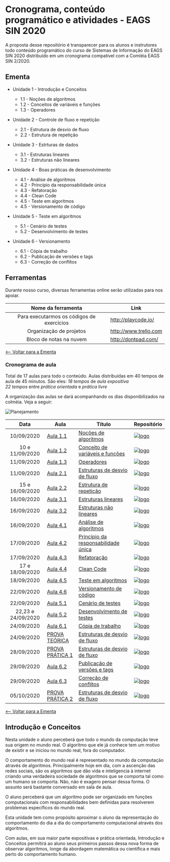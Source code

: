 # Cronograma, conteúdo programático e atividades - EAGS SIN 2020

A proposta desse repositório é transparecer para os alunos e instrutores todo conteúdo programático do curso de Sistemas de Informação do EAGS SIN 2020 distribuído em um cronograma compatível com a Comléia EAGS SIN 2/2020. 

## Ementa
* Unidade 1 - Introdução e Conceitos
  * 1.1 - Noções de algoritmos
  * 1.2 - Conceitos de variáveis e funções
  * 1.3 - Operadores
  
* Unidade 2 - Controle de fluxo e repetição   
   * 2.1 - Estrutura de desvio de fluxo
   * 2.2 - Estrutura de repetição
   
* Unidade 3 - Estrturas de dados
   * 3.1 - Estruturas lineares
   * 3.2 - Estruturas não lineares
 
* Unidade 4 - Boas práticas de desenvolvimento
   * 4.1 - Análise de algoritmos
   * 4.2 - Princípio da responsabilidade única
   * 4.3 - Refatoração
   * 4.4 - Clean Code
   * 4.5 - Teste em algoritmos
   * 4.5 - Versionamento de código

* Unidade 5 - Teste em algoritmos
   * 5.1 - Cenário de testes
   * 5.2 - Desenvolvimento de testes
   
* Unidade 6 - Versionamento 
  * 6.1 - Cópia de trabalho
  * 6.2 - Publicação de versões e tags
  * 6.3 - Correção de conflítos     

## Ferramentas
Durante nosso curso, diversas ferramentas online serão utilizadas para nos apoiar. 

| Nome da ferramenta | Link |
|:------------------:|------|
| Para executarmos os códigos de exercícios | http://playcode.io/ |
| Organização de projetos | http://www.trello.com |
| Bloco de notas na nuvem | http://dontpad.com/ |

[<-- Voltar para a Ementa](#ementa)

### Cronograma de aula
Total de 17 aulas para todo o conteúdo.
Aulas distribuídas em 40 tempos de aula de 45 minutos.
São eles:
*18 tempos* de *aula expositiva*  
*22 tempos* entre *prática orientada* e *prática livre*


A organização das aulas se dará acompanhando os dias disponibilizados na colméia. Veja a seguir:

![Planejamento](https://drive.google.com/file/d/1M1GERB6Tns1KFFnlciNMCIO03tLgiJoY/view?usp=sharing)


| Data | Aula          | Título | Repositório |
|:----:|---------------|--------| ----------- |
| 10/09/2020 | [Aula 1.1]() | [Noções de algoritmos]()| [![logo](http://i.imgur.com/0o48UoR.png)]() | 
| 10 e 11/09/2020 | [Aula 1.2]() | [Conceito de variáveis e funções]()| [![logo](http://i.imgur.com/0o48UoR.png)]() | 
| 11/09/2020 | [Aula 1.3]() | [Operadores]()| [![logo](http://i.imgur.com/0o48UoR.png)]() | 
| 11/09/2020 | [Aula 2.1]() | [Estruturas de desvio de fluxo]()| [![logo](http://i.imgur.com/0o48UoR.png)]() | 
| 15 e 16/09/2020 | [Aula 2.2]() | [Estrutura de repetição]()| [![logo](http://i.imgur.com/0o48UoR.png)]() | 
| 16/09/2020 | [Aula 3.1]() | [Estruturas lineares]()| [![logo](http://i.imgur.com/0o48UoR.png)]() | 
| 16/09/2020 | [Aula 3.2]() | [Estruturas não lineares]()| [![logo](http://i.imgur.com/0o48UoR.png)]() | 
| 16/09/2020 | [Aula 4.1]() | [Análise de algoritmos]()| [![logo](http://i.imgur.com/0o48UoR.png)]() | 
| 17/09/2020 | [Aula 4.2]() | [Princípio da responsabilidade única]()| [![logo](http://i.imgur.com/0o48UoR.png)]() | 
| 17/09/2020 | [Aula 4.3]() | [Refatoração]()| [![logo](http://i.imgur.com/0o48UoR.png)]() | 
| 17 e 18/09/2020 | [Aula 4.4]() | [Clean Code]()| [![logo](http://i.imgur.com/0o48UoR.png)]() | 
| 18/09/2020 | [Aula 4.5]() | [Teste em algoritmos]()| [![logo](http://i.imgur.com/0o48UoR.png)]() | 
| 22/09/2020 | [Aula 4.6]() | [Versionamento de código]()| [![logo](http://i.imgur.com/0o48UoR.png)]() | 
| 22/09/2020 | [Aula 5.1]() | [Cenário de testes]()| [![logo](http://i.imgur.com/0o48UoR.png)]() | 
| 22,23 e 24/09/2020 | [Aula 5.2]() | [Desenvolvimento de testes]()| [![logo](http://i.imgur.com/0o48UoR.png)]() | 
| 24/09/2020 | [Aula 6.1]() | [Cópia de trabalho]()| [![logo](http://i.imgur.com/0o48UoR.png)]() | 
| 24/09/2020 | [PROVA TEÓRICA]() | [Estruturas de desvio de fluxo]()| [![logo](http://i.imgur.com/0o48UoR.png)]() | 
| 28/09/2020 | [PROVA PRÁTICA 1]() | [Estruturas de desvio de fluxo]()| [![logo](http://i.imgur.com/0o48UoR.png)]() | 
| 29/09/2020 | [Aula 6.2]() | [Publicação de versões e tags]()| [![logo](http://i.imgur.com/0o48UoR.png)]() | 
| 29/09/2020 | [Aula 6.3]() | [Correção de conflítos ]()| [![logo](http://i.imgur.com/0o48UoR.png)]() | 
| 05/10/2020 | [PROVA PRÁTICA 2]() | [Estruturas de desvio de fluxo]()| [![logo](http://i.imgur.com/0o48UoR.png)]() | 




[<-- Voltar para a Ementa](#ementa)

## Introdução e Conceitos

Nesta unidade o aluno perceberá que todo o mundo da computação teve sua origem no mundo real. O algoritmo que ele já conhece tem um motivo de existir e se iniciou no mundo real, fora do computador. 

O comportamento do mundo real é representado no mundo da computação através de algoritmos. Principalmente hoje em dia, com a ascenção das redes sociais, são os algoritmos que dão vida e inteligencia à internet criando uma verdadeira sociedade de algoritmos que se comporta tal como um humano se comporta. Não, não é exagero pensar dessa forma. O assunto será bastante conversado em sala de aula.

O aluno perceberá que um algoritmo pode ser organizado em funções computacionais com responsabilidades bem definidas para resolverem problemas específicos do mundo real.

Esta unidade tem como propósito aproximar o aluno da representação do comportamento do dia a dia do comportamento computacional através dos algoritmos. 

Com aulas, em sua maior parte expositivas e prática orientada, Introdução e Conceitos permitirá ao aluno seus primeiros passos dessa nova forma de observar algoritmos, longe da abordagem matemática ou científica e mais perto do comportamento humano.
